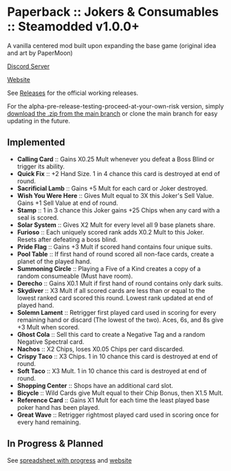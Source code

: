 # Paperback :: Jokers & Consumables :: Steamodded v1.0.0+

A vanilla centered mod built upon expanding the base game (original idea and art by PaperMoon)

[Discord Server](https://discord.gg/uhqx4Yr33j) 

[Website](https://gitnether.github.io/paperback/)

See [Releases](https://github.com/GitNether/paperback/releases) for the official working releases.

For the alpha-pre-release-testing-proceed-at-your-own-risk version, simply [download the .zip from the main branch](https://github.com/GitNether/paperback/archive/refs/heads/main.zip) or clone the main branch for easy updating in the future.

## Implemented

- **Calling Card** :: Gains X0.25 Mult whenever you defeat a Boss Blind or trigger its ability.
- **Quick Fix** :: +2 Hand Size. 1 in 4 chance this card is destroyed at end of round.
- **Sacrificial Lamb** :: Gains +5 Mult for each card or Joker destroyed.
- **Wish You Were Here** :: Gives Mult equal to 3X this Joker's Sell Value. Gains +1 Sell Value at end of round.
- **Stamp** :: 1 in 3 chance this Joker gains +25 Chips when any card with a seal is scored.
- **Solar System** :: Gives X2 Mult for every level all 9 base planets share.
- **Furioso** :: Each uniquely scored rank adds X0.2 Mult to this Joker. Resets after defeating a boss blind.
- **Pride Flag** :: Gains +3 Mult if scored hand contains four unique suits.
- **Pool Table** :: If first hand of round scored all non-face cards, create a planet of the played hand.
- **Summoning Circle** :: Playing a Five of a Kind creates a copy of a random consumeable (Must have room).
- **Derecho** :: Gains X0.1 Mult if first hand of round contains only dark suits.
- **Skydiver** :: X3 Mult if all scored cards are less than or equal to the lowest ranked card scored this round. Lowest rank updated at end of played hand.
- **Solemn Lament** :: Retrigger first played card used in scoring for every remaining hand or discard (The lowest of the two). Aces, 6s, and 8s give +3 Mult when scored.
- **Ghost Cola** :: Sell this card to create a Negative Tag and a random Negative Spectral card.
- **Nachos** :: X2 Chips, loses X0.05 Chips per card discarded.
- **Crispy Taco** :: X3 Chips. 1 in 10 chance this card is destroyed at end of round.
- **Soft Taco** :: X3 Mult. 1 in 10 chance this card is destroyed at end of round.
- **Shopping Center** :: Shops have an additional card slot.
- **Bicycle** :: Wild Cards give Mult equal to their Chip Bonus, then X1.5 Mult.
- **Reference Card** :: Gains X1 Mult for each time the least played base poker hand has been played.
- **Great Wave** :: Retrigger rightmost played card used in scoring once for every hand remaining.

## In Progress & Planned

See [spreadsheet with progress](https://docs.google.com/spreadsheets/d/1PASVdFEUthutKjdsQ8aZ0w863nwBcSf285EYwWuR1lQ/edit?usp=sharing) and [website](https://gitnether.github.io/paperback/)

